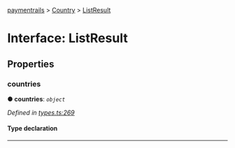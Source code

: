 [paymentrails](../README.md) > [Country](../modules/country.md) > [ListResult](../interfaces/country.listresult.md)



# Interface: ListResult


## Properties
<a id="countries"></a>

###  countries

**●  countries**:  *`object`* 

*Defined in [types.ts:269](https://github.com/PaymentRails/javascript-sdk/blob/9b4ee77/lib/types.ts#L269)*


#### Type declaration


[key: `string`]: [Country](country.country-1.md)






___


